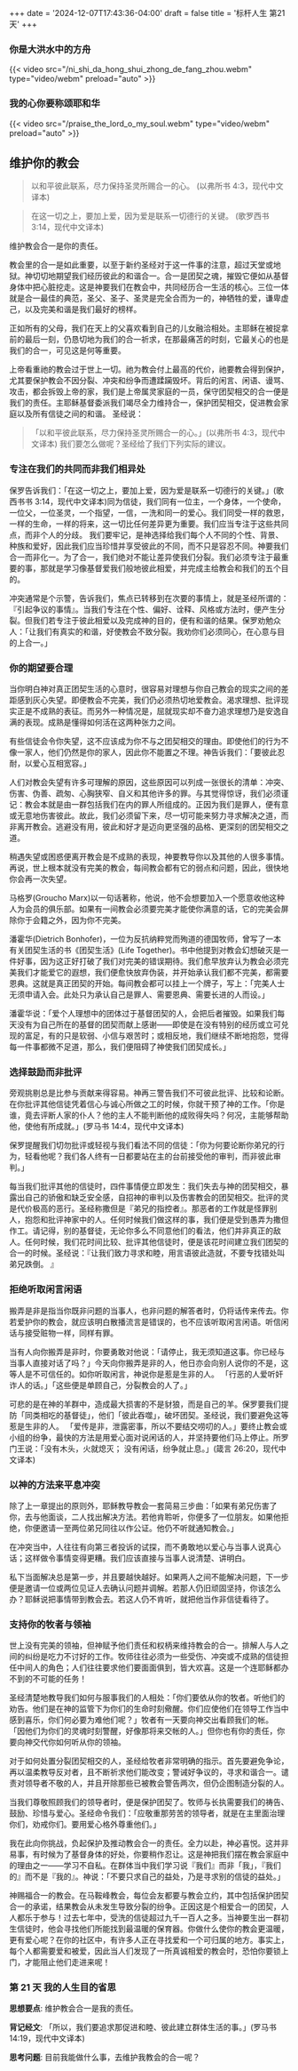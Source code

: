 +++
date = '2024-12-07T17:43:36-04:00'
draft = false
title = '标杆人生 第21天'
+++
### 你是大洪水中的方舟
{{< video src="/ni_shi_da_hong_shui_zhong_de_fang_zhou.webm" type="video/webm" preload="auto" >}}
### 我的心你要称颂耶和华
{{< video src="/praise_the_lord_o_my_soul.webm" type="video/webm" preload="auto" >}}

## 维护你的教会

> 以和平彼此联系，尽力保持圣灵所赐合一的心。 (以弗所书 4:3，现代中文译本)

> 在这一切之上，要加上爱，因为爱是联系一切德行的关键。 (歌罗西书 3:14，现代中文译本)

维护教会合一是你的责任。

教会里的合一是如此重要，以至于新约圣经对于这一件事的注意，超过天堂或地狱。神切切地期望我们经历彼此的和谐合一。合一是团契之魂，摧毁它便如从基督身体中把心脏挖走。这是神要我们在教会中，共同经历合一生活的核心。三位一体就是合一最佳的典范，圣父、圣子、圣灵是完全合而为一的，神牺牲的爱，谦卑虚己，以及完美和谐是我们最好的榜样。

正如所有的父母，我们在天上的父喜欢看到自己的儿女融洽相处。主耶稣在被捉拿前的最后一刻，仍恳切地为我们的合一祈求，在那最痛苫的时刻，它最关心的也是我们的合一，可见这是何等重要。

上帝看重祂的教会过于世上一切。祂为教会付上最高的代价，祂要教会得到保护，尤其要保护教会不因分裂、冲突和纷争而遭蹂躏毁坏。背后的闲言、闲语、谩骂、攻击，都会拆毁上帝的家，我们是上帝属灵家庭的一员，保守团契相交的合一便是我们的责任。主耶稣基督委派我们竭尽全力维持合一，保护团契相交，促进教会家庭以及所有信徒之间的和谐。
圣经说：
>「以和平彼此联系，尽力保持圣灵所赐合一的心。」(以弗所书 4:3，现代中文译本)
我们要怎么做呢？圣经给了我们下列实际的建议。

### 专注在我们的共同而非我们相异处
保罗告诉我们：「在这一切之上，要加上爱，因为爱是联系一切德行的关键。」(歌西书书 3:14，现代中文译本)同为信徒，我们同有一位主，一个身体，一个使命，一位父，一位圣灵，一个指望，一信，一洗和同一的爱心。我们同受一样的救恩，一样的生命，一样的将来，这一切比任何差异更为重要。我们应当专注于这些共同点，而非个人的分歧。
我们要牢记，是神选择给我们每个人不同的个性、背景、种族和爱好，因此我们应当珍惜并享受彼此的不同，而不只是容忍不同。神要我们合一而非化一。为了合一，我们绝对不能让差异使我们分裂。我们必须专注于最重要的事，那就是学习像基督爱我们般地彼此相爱，并完成主给教会和我们的五个目的。

冲突通常是个示警，告诉我们，焦点已转移到在次要的事情上，就是圣经所谓的：『引起争议的事情』。当我们专注在个性、偏好、诠释、风格或方法时，便产生分裂。但我们若专注于彼此相爱以及完成神的目的，便有和谐的结果。保罗劝勉众人：「让我们有真实的和谐，好使教会不致分裂。我劝你们必须同心，在心意与目的上合一。」

### 你的期望要合理

当你明白神对真正团契生活的心意时，很容易对理想与你自己教会的现实之间的差距感到灰心失望。即便教会不完美，我们仍必须热切地爱教会。渴求理想、批评现实正是不成熟的表征。而另外一种情况是，屈就现实却不奋力追求理想乃是安逸自满的表现。成熟是懂得如何活在这两种张力之间。

有些信徒会令你失望，这不应该成为你不与之团契相交的理由。即使他们的行为不像一家人，他们仍然是你的家人，因此你不能置之不理。神告诉我们：「要彼此忍耐，以爱心互相宽容。」

人们对教会失望有许多可理解的原因，这些原因可以列成一张很长的清单：冲突、伤害、伪善、疏匆、心胸狭窄、自义和其他许多的罪。与其觉得惊讶，我们必须谨记：教会本就是由一群包括我们在内的罪人所组成的。正因为我们是罪人，便有意或无意地伤害彼此。故此，我们必须留下来，尽一切可能来努力寻求解决之道，而非离开教会。逃避没有用，彼此和好才是迈向更坚强的品格、更深刻的团契相交之道。

稍遇失望或困惑便离开教会是不成熟的表现，神要教导你以及其他的人很多事情。再说，世上根本就没有完美的教会，每间教会都有它的弱点和问题，因此，很快地你会再一次失望。

马格罗(Groucho Marx)以一句话著称，他说，他不会想要加入一个愿意收他这种人为会员的俱乐部。如果有一间教会必须要完美才能使你满意的话，它的完美会屏除你于会籍之外，因为你不完美。

潘霍华(Dietrich Bonhofer)，一位为反抗纳粹党而殉道的德国牧师，曾写了一本有关团契生活的书《团契生活》(Life Together)。书中他提到对教会幻想破灭是一件好事，因为这正好打破了我们对完美的错误期待。我们愈早放弃认为教会必须完美我们才能爱它的遐想，我们便愈快放弃伪装，并开始承认我们都不完美，都需要恩典。这就是真正团契的开始。每间教会都可以挂上一个牌子，写上：「完美人士无须申请入会。此处只为承认自己是罪人、需要恩典、需要长进的人而设。」

潘霍华说：「爱个人理想中的团体过于基督团契的人，会把后者摧毁。如果我们每天没有为自己所在的基督的团契而献上感谢——即使是在没有特别的经历或立可兑现的富足，有的只是软弱、小信与艰苦时；或相反地，我们继续不断地抱怨，觉得每一件事都微不足道，那么，我们便阻碍了神使我们团契成长。」

### 选择鼓励而非批评

旁观挑剔总是比参与贡献来得容易。神再三警告我们不可彼此批评、比较和论断。在你批评其他信徒凭着信心与诚心所做之工的时候，你就干预了神的工作。「你是谁，竟去评断人家的仆人？他的主人不能判断他的成败得失吗？何况，主能够帮助他，使他有所成就。」(罗马书 14:4，现代中文译本)

保罗提醒我们切勿批评或轻视与我们看法不同的信徒：「你为何要论断你弟兄的行为，轻看他呢？我们各人终有一日都要站在主的台前接受他的审判，而非彼此审判。」

每当我们批评其他的信徒时，四件事情便立即发生：我们失去与神的团契相交，暴露出自己的骄傲和缺乏安全感，自招神的审判以及伤害教会的团契相交。批评的灵是代价极高的恶行。圣经称撒但是『弟兄的指控者』。那恶者的工作就是怪罪别人，抱怨和批评神家中的人。任何时候我们做这样的事，我们便是受到愚弄为撒但作工。请记得，别的基督徒，无论你多么不同意他们的看法，他们并非真正的敌人。任何时候，我们花时间比较、批评其他信徒时，便是该花时间建立我们团契的合一的时候。圣经说：『让我们致力寻求和睦，用言语彼此造就，不要专找错处叫弟兄跌倒。 』

### 拒绝听取闲言闲语

搬弄是非是指当你既非问题的当事人，也非问题的解答者时，仍将话传来传去。你若爱护你的教会，就应该明白散播流言是错误的，也不应该听取闲言闲语。听信闲话与接受赃物一样，同样有罪。

当有人向你搬弄是非时，你要勇敢对他说：「请停止，我无须知道这事。你已经与当事人直接对话了吗？」今天向你搬弄是非的人，他日亦会向别人说你的不是，这等人是不可信任的。如你听取闲言，神说你是惹是生非的人。 「行恶的人爱听奸诈人的话。」「这些便是单顾自己，分裂教会的人了。」

可悲的是在神的羊群中，造成最大损害的不是豺狼，而是自己的羊。保罗要我们提防「同类相吃的基督徒」，他们「彼此吞噬」，破坏团契。圣经说，我们要避免这等惹是生非的人。 「爱传是非，泄露密事，所以不要结交唠叨的人。」要终止教会或小组的纷争，最快的方法是用爱心面对说闲话的人，并坚持要他们马上停止。所罗门王说：「没有木头，火就熄灭； 没有闲话，纷争就止息。」(箴言 26:20，现代中文译本)

### 以神的方法来平息冲突

除了上一章提出的原则外，耶稣教导教会一套简易三步曲：「如果有弟兄伤害了你，去与他面谈，二人找出解决方法。若他肯聆听，你便多了一位朋友。如果他拒绝，你便邀请一至两位弟兄同往以作公证。他仍不听就通知教会。」

在冲突当中，人往往有向第三者投诉的试探，而不勇敢地以爱心与当事人说真心话；这样做令事情变得更糟。我们应该直接与当事人说清楚、讲明白。

私下当面解决总是第一步，并且要越快越好。如果两人之间不能解决问题，下一步便是邀请一位或两位见证人去确认问题并调解。若那人仍旧顽固坚持，你该怎么办？耶稣说把事情带到教会去。若这人仍不肯听，就把他当作非信徒看待了。

### 支持你的牧者与领袖

世上没有完美的领袖，但神赋予他们责任和权柄来维持教会的合一。排解人与人之间的纠纷是吃力不讨好的工作。牧师往往必须为一些受伤、冲突或不成熟的信徒担任中间人的角色；人们往往要求他们要面面俱到，皆大欢喜。这是一个连耶稣都办不到的不可能的任务！

圣经清楚地教导我们如何与服事我们的人相处：「你们要依从你的牧者。听他们的劝告。他们是在神的监管下为你们的生命时刻儆醒。你们应使他们在领导工作当中感到喜乐，你们何必要为难他们呢？」牧者有一天要向神交出看顾我们的帐。 「因他们为你们的灵魂时刻警醒，好像那将来交帐的人。」但你也有你的责任，你要向神交代你如何听从你的领袖。

对于如何处置分裂团契相交的人，圣经给牧者非常明确的指示。首先要避免争论，再以温柔教导反对者，且不断祈求他们能改变；警诫好争议的，寻求和谐合一。谴责对领导者不敬的人，并且开除那些已被教会警告两次，但仍企图制造分裂的人。

当我们尊敬照顾我们的领导者时，便是保护团契了。牧师与长执需要我们的祷告、鼓励、珍惜与爱心。圣经命令我们：「应敬重那劳苦的领导者，就是在主里面治理你们，劝戒你们。要用爱心格外尊重他们。」

我在此向你挑战，负起保护及推动教会合一的责任。全力以赴，神必喜悦。这并非易事，有时候为了基督身体的好处，你要稍作忍让。这是神把我们摆在教会家庭中的理由之一——学习不自私。在群体当中我们学习说『我们』而非「我」，『我们的』而不是『我的』。神说：「不要只求自己的益处，乃是寻求别的信徒的益处。」

神赐福合一的教会。在马鞍峰教会，每位会友都要与教会立约，其中包括保护团契合一的承诺，结果教会从未发生导致分裂的纷争。正因这是个相爱合一的团契，人人都乐于参与！过去七年中，受洗的信徒超过九千一百人之多。当神要生出一群初生信徒时，他会寻找他们所能找到最温暖的保育器。你做什么使你的教会更温暖，更有爱心呢？在你的社区中，有许多人正在寻找爱和一个可归属的地方。事实上，每个人都需要爱和被爱，因此当人们发现了一所真诚相爱的教会时，恐怕你要锁上门，才能阻止他们走进来呢！

### 第 21 天 我的人生目的省思
**思想要点**: 维护教会合一是我的责任。

**背记经文**: 「所以，我们要追求那促进和睦、彼此建立群体生活的事。」(罗马书 14:19，现代中文译本)

**思考问题**: 目前我能做什么事，去维护我教会的合一呢？